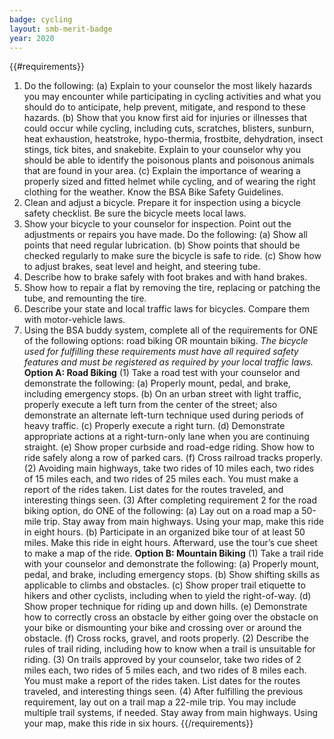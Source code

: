 ```yaml
---
badge: cycling
layout: smb-merit-badge
year: 2020
---
```


{{#requirements}}
1. Do the following:
    (a) Explain to your counselor the most likely hazards you may encounter while participating in cycling activities and what you should do to anticipate, help prevent, mitigate, and respond to these hazards.
    (b) Show that you know first aid for injuries or illnesses that could occur while cycling, including cuts, scratches, blisters, sunburn, heat exhaustion, heatstroke, hypo-thermia, frostbite, dehydration, insect stings, tick bites, and snakebite. Explain to your counselor why you should be able to identify the poisonous plants and poisonous animals that are found in your area.
    (c) Explain the importance of wearing a properly sized and fitted helmet while cycling, and of wearing the right clothing for the weather. Know the BSA Bike Safety Guidelines.
2. Clean and adjust a bicycle. Prepare it for inspection using a bicycle safety checklist. Be sure the bicycle meets local laws.
3. Show your bicycle to your counselor for inspection. Point out the adjustments or repairs you have made. Do the following:
    (a) Show all points that need regular lubrication.
    (b) Show points that should be checked regularly to make sure the bicycle is safe to ride.
    (c) Show how to adjust brakes, seat level and height, and steering tube.
4. Describe how to brake safely with foot brakes and with hand brakes.
5. Show how to repair a flat by removing the tire, replacing or patching the tube, and remounting the tire.
6. Describe your state and local traffic laws for bicycles. Compare them with motor-vehicle laws.
7. Using the BSA buddy system, complete all of the requirements for ONE of the following options: road biking OR mountain biking.
    *The bicycle used for fulfilling these requirements must have all required safety features and must be registered as required by your local traffic laws.*
    **Option A: Road Biking**
    (1) Take a road test with your counselor and demonstrate the following:
        (a) Properly mount, pedal, and brake, including emergency stops.
        (b) On an urban street with light traffic, properly execute a left turn from the center of the street; also demonstrate an alternate left-turn technique used during periods of heavy traffic.
        (c) Properly execute a right turn.
        (d) Demonstrate appropriate actions at a right-turn-only lane when you are continuing straight.
        (e) Show proper curbside and road-edge riding. Show how to ride safely along a row of parked cars.
        (f) Cross railroad tracks properly.
    (2) Avoiding main highways, take two rides of 10 miles each, two rides of 15 miles each, and two rides of 25 miles each. You must make a report of the rides taken. List dates for the routes traveled, and interesting things seen.
    (3) After completing requirement 2 for the road biking option, do ONE of the following:
        (a) Lay out on a road map a 50-mile trip. Stay away from main highways. Using your map, make this ride in eight hours.
        (b) Participate in an organized bike tour of at least 50 miles. Make this ride in eight hours. Afterward, use the tour’s cue sheet to make a map of the ride.
    **Option B: Mountain Biking**
    (1) Take a trail ride with your counselor and demonstrate the following:
        (a) Properly mount, pedal, and brake, including emergency stops.
        (b) Show shifting skills as applicable to climbs and obstacles.
        (c) Show proper trail etiquette to hikers and other cyclists, including when to yield the right-of-way.
        (d) Show proper technique for riding up and down hills.
        (e) Demonstrate how to correctly cross an obstacle by either going over the obstacle on your bike or dismounting your bike and crossing over or around the obstacle.
        (f) Cross rocks, gravel, and roots properly.
    (2) Describe the rules of trail riding, including how to know when a trail is unsuitable for riding.
    (3) On trails approved by your counselor, take two rides of 2 miles each, two rides of 5 miles each, and two rides of 8 miles each. You must make a report of the rides taken. List dates for the routes traveled, and interesting things seen.
    (4) After fulfilling the previous requirement, lay out on a trail map a 22-mile trip. You may include multiple trail systems, if needed. Stay away from main highways. Using your map, make this ride in six hours.
{{/requirements}}

